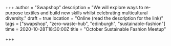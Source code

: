 +++
author = "Swapshop"
description = "We will explore ways to re-purpose textiles and build new skills whilst celebrating multicultural diversity."
draft = true
location = "Online (read the description for the link)"
tags = ["swapshop", "zero-waste-hub", "edinburgh", "sustainable-fashion"]
time = 2020-10-28T18:30:00Z
title = "October Sustainable Fashion Meetup"

+++
